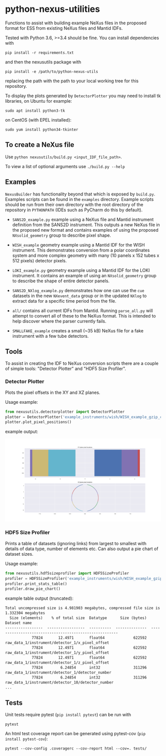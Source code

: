 # python-nexus-utilities
Functions to assist with building example NeXus files in the proposed format for ESS from existing NeXus files and Mantid IDFs.

Tested with Python 3.6, >=3.4 should be fine. You can install dependencies with
```
pip install -r requirements.txt
```
and then the nexusutils package with
```
pip install -e /path/to/python-nexus-utils
```
replacing the path with the path to your local working tree for this repository.

To display the plots generated by `DetectorPlotter` you may need to install tk libraries, on Ubuntu for example:
```
sudo apt install python3-tk
```
on CentOS (with EPEL installed):
```
sudo yum install python34-tkinter
```

## To create a NeXus file

Use `python nexusutils/build.py <input_IDF_file_path>`.

To view a list of optional arguments use `./build.py --help` 

## Examples

`NexusBuilder` has functionality beyond that which is exposed by `build.py`.
Examples scripts can be found in the `examples` directory. Example scripts should be run from their own directory with the root directory of the repository in `PYTHONPATH` (IDEs such as PyCharm do this by default).

- `SANS2D_example.py` example using a NeXus file and Mantid instrument definition from the SANS2D instrument. This outputs a new NeXus file in the proposed new format and contains examples of using the proposed `NXsolid_geometry` group to describe pixel shape.

- `WISH_example` geometry example using a Mantid IDF for the WISH instrument. This demonstrates conversion from a polar coordinates system and more complex geometry with many (10 panels x 152 tubes x 512 pixels) detector pixels.

- `LOKI_example.py` geometry example using a Mantid IDF for the LOKI instrument. It contains an example of using an `NXsolid_geometry` group to describe the shape of entire detector panels. 

- `SANS2D_NXlog_example.py` demonstrates how one can use the `cue` datasets in the new `NXevent_data` group or in the updated `NXlog` to extract data for a specific time period from the file.

- `all/` contains all current IDFs from Mantid. Running `parse_all.py` will attempt to convert all of these to the NeXus format. This is intended to help discover where the parser currently fails.

- `SMALLFAKE_example` creates a small (~35 kB) NeXus file for a fake instrument with a few tube detectors.

## Tools

To assist in creating the IDF to NeXus conversion scripts there are a couple of simple tools: "Detector Plotter" and "HDF5 Size Profiler". 

### Detector Plotter

Plots the pixel offsets in the XY and XZ planes.

Usage example:
```python
from nexusutils.detectorplotter import DetectorPlotter
plotter = DetectorPlotter('example_instruments/wish/WISH_example_gzip_compress.hdf5')
plotter.plot_pixel_positions()
```
example output:

![WISH](examples/wish/wish_plot.png)

### HDF5 Size Profiler

Prints a table of datasets (ignoring links) from largest to smallest with details of data type, number of elements etc. Can also output a pie chart of dataset sizes.

Usage example:
```python
from nexusutils.hdf5sizeprofiler import HDF5SizeProfiler
profiler = HDF5SizeProfiler('example_instruments/wish/WISH_example_gzip_compress.hdf5')
profiler.print_stats_table()
profiler.draw_pie_chart()
```
example table output (truncated):
```
Total uncompressed size is 4.981903 megabytes, compressed file size is 1.332304 megabytes
  Size (elements)    % of total size  Datatype      Size (bytes)  Dataset name
-----------------  -----------------  ----------  --------------  -------------------------------------------------------
            77824       12.4971       float64             622592  raw_data_1/instrument/detector_1/x_pixel_offset
            77824       12.4971       float64             622592  raw_data_1/instrument/detector_1/y_pixel_offset
            77824       12.4971       float64             622592  raw_data_1/instrument/detector_1/z_pixel_offset
            77824        6.24854      int32               311296  raw_data_1/instrument/detector_1/detector_number
            77824        6.24854      int32               311296  raw_data_1/instrument/detector_10/detector_number
...
```

## Tests

Unit tests require pytest (`pip install pytest`) can be run with
```
pytest
```

An html test coverage report can be generated using pytest-cov (`pip  install pytest-cov`): 
```
pytest --cov-config .coveragerc --cov-report html --cov=. tests/
```
